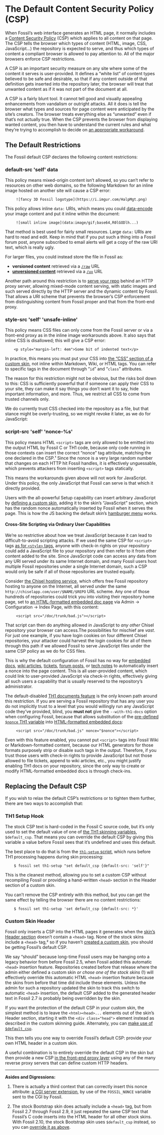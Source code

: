 # The Default Content Security Policy (CSP)

When Fossil’s web interface generates an HTML page, it
normally includes a [Content Security Policy][csp] (CSP)
which applies to all content on that page. The CSP tells the browser
which types of content (HTML, image, CSS, JavaScript...) the repository
is expected to serve, and thus which types of content a compliant
browser is allowed to pay attention to. All of the major browsers
enforce CSP restrictions.

A CSP is an important security measure on any site where some of the
content it serves is user-provided. It defines a “white list” of content
types believed to be safe and desirable, so that if any content outside
of that definition gets inserted into the repository later, the browser
will treat that unwanted content as if it was not part of the document
at all.

A CSP is a fairly blunt tool. It cannot tell good and visually appealing
enhancements from vandalism or outright attacks. All it does is tell the
browser what types and sources for page content were anticipated by the
site’s creators. The browser treats everything else as “unwanted” even
if that’s not actually true. When the CSP prevents the browser from
displaying wanted content, you then have to understand the current rules
and what they’re trying to accomplish to decide on [an appropriate
workaround](#override).


## The Default Restrictions

The Fossil default CSP declares the following content restrictions:


### <a name="base"></a> default-src 'self' data

This policy means mixed-origin content isn’t allowed, so you can’t refer to
resources on other web domains, so the following Markdown for an inline
image hosted on another site will cause a CSP error:

         ![fancy 3D Fossil logotype](https://i.imgur.com/HalpMgt.png)

This policy allows inline `data:` URIs, which means you could
[data-encode][de] your image content and put it inline within the
document:

         ![small inline image](data:image/gif;base64,R0lGODlh...)

That method is best used for fairly small resources. Large `data:` URIs
are hard to read and edit. Keep in mind that if you put such a thing
into a Fossil forum post, anyone subscribed to email alerts will get a
copy of the raw URI text, which is really ugly.

For larger files, you could instead store the file in Fossil as:

*   **versioned content** retrieved via a [`/raw`](/help?cmd=/raw) URL
*   **[unversioned content](./unvers.wiki)** retrieved
    via a [`/uv`](/help?cmd=/uv) URL

Another path around this restriction is to [serve your
repo](./server/) behind an HTTP proxy server, allowing mixed-mode
content serving, with static images and such served directly by the HTTP
server and the dynamic content by Fossil. That allows a URI scheme that
prevents the browser’s CSP enforcement from distinguishing content from
Fossil proper and that from the front-end proxy.


### <a name="style"></a> style-src 'self' 'unsafe-inline'

This policy means CSS files can only come from the Fossil server or via
a front-end proxy as in the inline image workarounds above. It also says
that inline CSS is disallowed; this will give a CSP error:

        <p style="margin-left: 4em">Some bit of indented text</p>

In practice, this means you must put your CSS into [the “CSS” section of
a custom skin][cs], not inline within Markdown, Wiki, or
HTML tags. You can refer to specific tags in the document through “`id`”
and “`class`” attributes.

The reason for this restriction might not be obvious, but the risks boil
down to this: CSS is sufficiently powerful that if someone can apply
their CSS to your site, they can make it say things you don’t want it to
say, hide important information, and more. Thus, we restrict all CSS to
come from trusted channels only.

We do currently trust CSS checked into the repository as a file, but
that stance might be overly-trusting, so we might revoke it later, as we
do for JavaScript:


### <a name="script"></a> script-src 'self' 'nonce-%s'

This policy means HTML `<script>` tags are only allowed to be emitted
into the output HTML by Fossil C or TH1 code, because only code running
in those contexts can insert the correct “nonce” tag attribute, matching
the one declared in the CSP.¹ Since the nonce is a very large random
number that changes on each HTTP hit Fossil handles, it is effectively
unguessable, which prevents attackers from inserting `<script>` tags
statically.

This means the workarounds given above will not work for JavaScript.
Under this policy, the only JavaScript that Fossil can serve is that
which it directly provided.

Users with the all-powerful Setup capability can insert arbitrary
JavaScript by [defining a custom skin][cs], adding it to the skin’s
“JavaScript” section, which has the random nonce automatically inserted
by Fossil when it serves the page. This is how the JS backing the
default skin’s [hamburger menu](./customskin.md#menu) works.


#### <a name="xss"></a>Cross-Site Scripting via Ordinary User Capabilities

We’re so restrictive about how we treat JavaScript because it can lead
to difficult-to-avoid scripting attacks. If we used the same CSP for
`<script>` tags [as for `<style>` tags](#style), anyone with check-in
rights on your repository could add a JavaScript file to your repository
and then refer to it from other content added to the site.  Since
JavaScript code can access any data from any URI served under its same
Internet domain, and many Fossil users host multiple Fossil repositories
under a single Internet domain, such a CSP would only be safe if all of
those repositories are trusted equally.

Consider [the Chisel hosting service](http://chiselapp.com/), which
offers free Fossil repository hosting to anyone on the Internet, all
served under the same `http://chiselapp.com/user/$NAME/$REPO` URL
scheme. Any one of those hundreds of repositories could trick you into
visiting their repository home page, set to [an HTML-formatted embedded
doc page][hfed] via Admin → Configuration → Index&nbsp;Page, with this
content:

         <script src="/doc/trunk/bad.js"></script>

That script can then do anything allowed in JavaScript to *any other*
Chisel repository your browser can access.The possibilities for mischief
are *vast*. For just one example, if you have login cookies on four
different Chisel repositories, your attacker could harvest the login
cookies for all of them through this path if we allowed Fossil to serve
JavaScript files under the same CSP policy as we do for CSS files.

This is why the default configuration of Fossil has no way for [embedded
docs][ed], [wiki articles][wiki], [tickets][tkt], [forum posts][fp], or
[tech notes][tn] to automatically insert a nonce into the page content.
This is all user-provided content, which could link to user-provided
JavaScript via check-in rights, effectively giving all such users a
capability that is usually reserved to the repository’s administrator.

The default-disabled [TH1 documents feature][edtf] is the only known
path around this restriction.  If you are serving a Fossil repository
that has any user you do not implicitly trust to a level that you would
willingly run any JavaScript code they’ve provided, blind, you **must
not** give the `--with-th1-docs` option when configuring Fossil, because
that allows substitution of the [pre-defined `$nonce` TH1
variable](./th1.md#nonce) into [HTML-formatted embedded docs][hfed]:

         <script src="/doc/trunk/bad.js" nonce="$nonce"></script>

Even with this feature enabled, you cannot put `<script>` tags into
Fossil Wiki or Markdown-formatted content, because our HTML generators
for those formats purposely strip or disable such tags in the output.
Therefore, if you trust those users with check-in rights to provide
JavaScript but not those allowed to file tickets, append to wiki
articles, etc., you might justify enabling TH1 docs on your repository,
since the only way to create or modify HTML-formatted embedded docs is
through check-ins.

[ed]:   ./embeddeddoc.wiki
[edtf]: ./embeddeddoc.wiki#th1
[fp]:   ./forum.wiki
[hfed]: ./embeddeddoc.wiki#html
[tkt]:  ./tickets.wiki
[tn]:   ./event.wiki
[wiki]: ./wikitheory.wiki


## <a name="override"></a>Replacing the Default CSP

If you wish to relax the default CSP’s restrictions or to tighten them
further, there are two ways to accomplish that:


### <a name="th1"></a>TH1 Setup Hook

The stock CSP text is hard-coded in the Fossil C source code, but it’s
only used to set the default value of one of [the TH1 skinning
variables](./customskin.md#vars), `$default_csp`. That means you can
override the default CSP by giving this variable a value before Fossil
sees that it’s undefined and uses this default.

The best place to do that is from the [`th1-setup`
script](./th1-hooks.md), which runs before TH1 processing happens during
skin processing:

        $ fossil set th1-setup "set default_csp {default-src: 'self'}"

This is the cleanest method, allowing you to set a custom CSP without
recompiling Fossil or providing a hand-written `<head>` section in the
Header section of a custom skin.

You can’t remove the CSP entirely with this method, but you can get the
same effect by telling the browser there are no content restrictions:

        $ fossil set th1-setup 'set default_csp {default-src: *}'


### <a name="header"></a>Custom Skin Header

Fossil only inserts a CSP into the HTML pages it generates when the
[skin’s Header section](./customskin.md#headfoot) doesn’t contain a
`<head>` tag. None of the stock skins include a `<head>` tag,² so if you
haven’t [created a custom skin][cs], you should be getting Fossil’s
default CSP.

We say “should” because long-time Fossil users may be hanging onto a
legacy behavior from before Fossil 2.5, when Fossil added this automatic
`<head>` insertion feature. Repositories created before that release
where the admin either defined a custom skin *or chose one of the stock
skins* (!) will effectively override this automatic HTML `<head>`
insertion feature because the skins from before that time did include
these elements. Unless the admin for such a repository updated the skin
to track this switch to automatic `<head>` insertion, the default CSP
added to the generated header text in Fossil 2.7 is probably being
overridden by the skin.

If you want the protection of the default CSP in your custom skin, the
simplest method is to leave the `<html><head>...` elements out of the
skin’s Header section, starting it with the `<div class="head">` element
instead as described in the custom skinning guide. Alternately, you can
[make use of `$default_csp`](#th1).

This then tells you one way to override Fossil’s default CSP: provide
your own HTML header in a custom skin.

A useful combination is to entirely override the default CSP in the skin
but then provide a new CSP [in the front-end proxy layer](./server/)
using any of the many reverse proxy servers that can define custom HTTP
headers.


------------


**Asides and Digressions:**

1.  There is actually a third context that can correctly insert this
    nonce attribute: [a CGI server extension](./serverext.wiki), by use of
    the `FOSSIL_NONCE` variable sent to the CGI by Fossil.

2.  The stock Bootstrap skin does actually include a `<head>` tag, but
    from Fossil 2.7 through Fossil 2.9, it just repeated the same CSP
    text that Fossil’s C code inserts into the HTML header for all other
    stock skins. With Fossil 2.10, the stock Bootstrap skin uses
    `$default_csp` instead, so you can [override it as above](#th1).


[cs]:    ./customskin.md
[csp]:   https://developer.mozilla.org/en-US/docs/Web/HTTP/CSP
[de]:    https://dopiaza.org/tools/datauri/index.php

